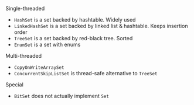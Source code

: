 Single-threaded

- `HashSet` is a set backed by hashtable. Widely used
- `LinkedHashSet` is a set backed by linked list & hashtable. Keeps insertion order
- `TreeSet` is a set backed by red-black tree. Sorted
- `EnumSet` is a set with enums

Multi-threaded

- `CopyOnWriteArraySet`
- `ConcurrentSkipListSet` is thread-safe alternative to `TreeSet`

Special
- `BitSet` does not actually implement `Set`